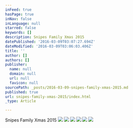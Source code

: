 ```yaml
---
inFeed: true
hasPage: true
inNav: false
inLanguage: null
starred: false
keywords: []
description: Snipes Family Xmas 2015
datePublished: '2016-03-09T03:07:27.694Z'
dateModified: '2016-03-09T03:06:03.406Z'
title: ''
author: []
authors: []
publisher:
  name: null
  domain: null
  url: null
  favicon: null
sourcePath: _posts/2016-03-09-snipes-family-xmas-2015.md
published: true
url: snipes-family-xmas-2015/index.html
_type: Article

---
```

Snipes Family Xmas 2015
![](https://the-grid-user-content.s3-us-west-2.amazonaws.com/6c7462a1-f934-4d81-8de0-c3a57a8eeaca.jpg)
![](https://the-grid-user-content.s3-us-west-2.amazonaws.com/6c792618-0185-47a9-9b7c-3bd4d6d515fd.jpg)
![](https://the-grid-user-content.s3-us-west-2.amazonaws.com/fdec5009-e21c-455b-911e-f409e04eec9b.jpg)
![](https://the-grid-user-content.s3-us-west-2.amazonaws.com/7f4dd833-4798-4ef2-8263-409595855c4b.jpg)
![](https://the-grid-user-content.s3-us-west-2.amazonaws.com/663aa2d2-b8d5-4180-95c2-d63194f673ba.jpg)
![](https://the-grid-user-content.s3-us-west-2.amazonaws.com/ce0c3128-8215-4b76-9ec8-66fe1e815c15.jpg)